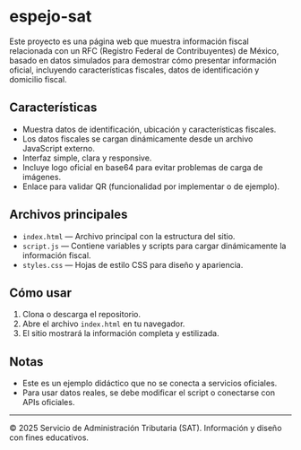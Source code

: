 # espejo-sat

Este proyecto es una página web que muestra información fiscal relacionada con un RFC (Registro Federal de Contribuyentes) de México, basado en datos simulados para demostrar cómo presentar información oficial, incluyendo características fiscales, datos de identificación y domicilio fiscal.

## Características

- Muestra datos de identificación, ubicación y características fiscales.
- Los datos fiscales se cargan dinámicamente desde un archivo JavaScript externo.
- Interfaz simple, clara y responsive.
- Incluye logo oficial en base64 para evitar problemas de carga de imágenes.
- Enlace para validar QR (funcionalidad por implementar o de ejemplo).

## Archivos principales

- `index.html` — Archivo principal con la estructura del sitio.
- `script.js` — Contiene variables y scripts para cargar dinámicamente la información fiscal.
- `styles.css` — Hojas de estilo CSS para diseño y apariencia.

## Cómo usar

1. Clona o descarga el repositorio.
2. Abre el archivo `index.html` en tu navegador.
3. El sitio mostrará la información completa y estilizada.

## Notas

- Este es un ejemplo didáctico que no se conecta a servicios oficiales.
- Para usar datos reales, se debe modificar el script o conectarse con APIs oficiales.

---

© 2025 Servicio de Administración Tributaria (SAT). Información y diseño con fines educativos.
